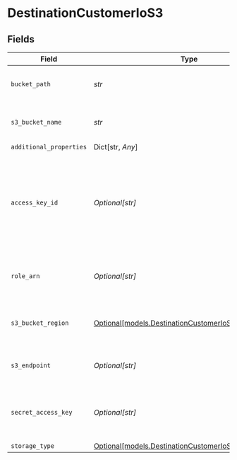 # DestinationCustomerIoS3


## Fields

| Field                                                                                                                                                                                                                                              | Type                                                                                                                                                                                                                                               | Required                                                                                                                                                                                                                                           | Description                                                                                                                                                                                                                                        | Example                                                                                                                                                                                                                                            |
| -------------------------------------------------------------------------------------------------------------------------------------------------------------------------------------------------------------------------------------------------- | -------------------------------------------------------------------------------------------------------------------------------------------------------------------------------------------------------------------------------------------------- | -------------------------------------------------------------------------------------------------------------------------------------------------------------------------------------------------------------------------------------------------- | -------------------------------------------------------------------------------------------------------------------------------------------------------------------------------------------------------------------------------------------------- | -------------------------------------------------------------------------------------------------------------------------------------------------------------------------------------------------------------------------------------------------- |
| `bucket_path`                                                                                                                                                                                                                                      | *str*                                                                                                                                                                                                                                              | :heavy_check_mark:                                                                                                                                                                                                                                 | All files in the bucket will be prefixed by this.                                                                                                                                                                                                  | prefix/                                                                                                                                                                                                                                            |
| `s3_bucket_name`                                                                                                                                                                                                                                   | *str*                                                                                                                                                                                                                                              | :heavy_check_mark:                                                                                                                                                                                                                                 | The name of the S3 bucket. Read more <a href="https://docs.aws.amazon.com/AmazonS3/latest/userguide/create-bucket-overview.html">here</a>.                                                                                                         | airbyte_sync                                                                                                                                                                                                                                       |
| `additional_properties`                                                                                                                                                                                                                            | Dict[str, *Any*]                                                                                                                                                                                                                                   | :heavy_minus_sign:                                                                                                                                                                                                                                 | N/A                                                                                                                                                                                                                                                |                                                                                                                                                                                                                                                    |
| `access_key_id`                                                                                                                                                                                                                                    | *Optional[str]*                                                                                                                                                                                                                                    | :heavy_minus_sign:                                                                                                                                                                                                                                 | The access key ID to access the S3 bucket. Airbyte requires Read and Write permissions to the given bucket. Read more <a href="https://docs.aws.amazon.com/general/latest/gr/aws-sec-cred-types.html#access-keys-and-secret-access-keys">here</a>. | A012345678910EXAMPLE                                                                                                                                                                                                                               |
| `role_arn`                                                                                                                                                                                                                                         | *Optional[str]*                                                                                                                                                                                                                                    | :heavy_minus_sign:                                                                                                                                                                                                                                 | The ARN of the AWS role to assume. Only usable in Airbyte Cloud.                                                                                                                                                                                   | arn:aws:iam::123456789:role/ExternalIdIsYourWorkspaceId                                                                                                                                                                                            |
| `s3_bucket_region`                                                                                                                                                                                                                                 | [Optional[models.DestinationCustomerIoS3BucketRegion]](../models/destinationcustomerios3bucketregion.md)                                                                                                                                           | :heavy_minus_sign:                                                                                                                                                                                                                                 | The region of the S3 bucket. See <a href="https://docs.aws.amazon.com/AWSEC2/latest/UserGuide/using-regions-availability-zones.html#concepts-available-regions">here</a> for all region codes.                                                     | us-east-1                                                                                                                                                                                                                                          |
| `s3_endpoint`                                                                                                                                                                                                                                      | *Optional[str]*                                                                                                                                                                                                                                    | :heavy_minus_sign:                                                                                                                                                                                                                                 | Your S3 endpoint url. Read more <a href="https://docs.aws.amazon.com/general/latest/gr/s3.html#:~:text=Service%20endpoints-,Amazon%20S3%20endpoints,-When%20you%20use">here</a>                                                                    | http://localhost:9000                                                                                                                                                                                                                              |
| `secret_access_key`                                                                                                                                                                                                                                | *Optional[str]*                                                                                                                                                                                                                                    | :heavy_minus_sign:                                                                                                                                                                                                                                 | The corresponding secret to the access key ID. Read more <a href="https://docs.aws.amazon.com/general/latest/gr/aws-sec-cred-types.html#access-keys-and-secret-access-keys">here</a>                                                               | a012345678910ABCDEFGH/AbCdEfGhEXAMPLEKEY                                                                                                                                                                                                           |
| `storage_type`                                                                                                                                                                                                                                     | [Optional[models.DestinationCustomerIoStorageType]](../models/destinationcustomeriostoragetype.md)                                                                                                                                                 | :heavy_minus_sign:                                                                                                                                                                                                                                 | N/A                                                                                                                                                                                                                                                |                                                                                                                                                                                                                                                    |